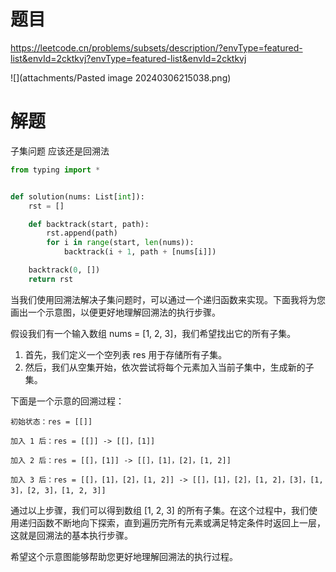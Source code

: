 # 题目

https://leetcode.cn/problems/subsets/description/?envType=featured-list&envId=2cktkvj?envType=featured-list&envId=2cktkvj

![](attachments/Pasted image 20240306215038.png)


# 解题

子集问题 应该还是回溯法 

```python
from typing import *


def solution(nums: List[int]):
    rst = []

    def backtrack(start, path):
        rst.append(path)
        for i in range(start, len(nums)):
            backtrack(i + 1, path + [nums[i]])

    backtrack(0, [])
    return rst

```



当我们使用回溯法解决子集问题时，可以通过一个递归函数来实现。下面我将为您画出一个示意图，以便更好地理解回溯法的执行步骤。

假设我们有一个输入数组 nums = [1, 2, 3]，我们希望找出它的所有子集。

1. 首先，我们定义一个空列表 res 用于存储所有子集。
2. 然后，我们从空集开始，依次尝试将每个元素加入当前子集中，生成新的子集。

下面是一个示意的回溯过程：

```
初始状态：res = [[]]

加入 1 后：res = [[]] -> [[]，[1]]

加入 2 后：res = [[]，[1]] -> [[]，[1]，[2]，[1, 2]]

加入 3 后：res = [[]，[1]，[2]，[1, 2]] -> [[]，[1]，[2]，[1, 2]，[3]，[1, 3]，[2, 3]，[1, 2, 3]]
```

通过以上步骤，我们可以得到数组 [1, 2, 3] 的所有子集。在这个过程中，我们使用递归函数不断地向下探索，直到遍历完所有元素或满足特定条件时返回上一层，这就是回溯法的基本执行步骤。

希望这个示意图能够帮助您更好地理解回溯法的执行过程。